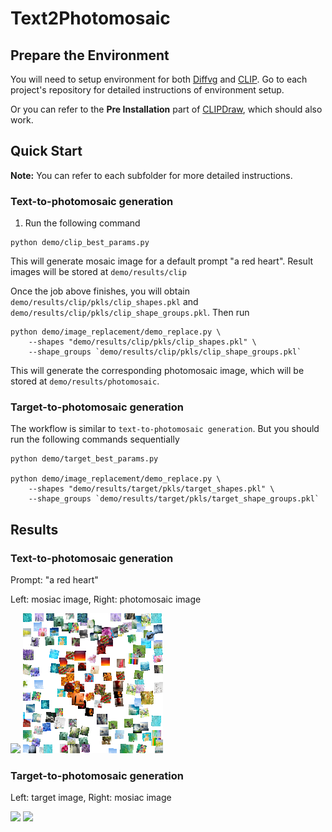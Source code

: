 # Text2Photomosaic

## Prepare the Environment

You will need to setup environment for both [Diffvg](https://github.com/BachiLi/diffvg) and [CLIP](https://github.com/openai/CLIP). Go to each project's repository for detailed instructions of environment setup.

Or you can refer to the **Pre Installation** part of [CLIPDraw](https://colab.research.google.com/github/kvfrans/clipdraw/blob/main/clipdraw.ipynb), which should also work.

## Quick Start

**Note:** You can refer to each subfolder for more detailed instructions.

### Text-to-photomosaic generation

1. Run the following command

```
python demo/clip_best_params.py
```

This will generate mosaic image for a default prompt "a red heart". Result images will be stored at `demo/results/clip`

Once the job above finishes, you will obtain `demo/results/clip/pkls/clip_shapes.pkl` and `demo/results/clip/pkls/clip_shape_groups.pkl`. Then run

```
python demo/image_replacement/demo_replace.py \
    --shapes "demo/results/clip/pkls/clip_shapes.pkl" \
    --shape_groups `demo/results/clip/pkls/clip_shape_groups.pkl`
```

This will generate the corresponding photomosaic image, which will be stored at `demo/results/photomosaic`.

### Target-to-photomosaic generation

The workflow is similar to `text-to-photomosaic generation`. But you should run the following commands sequentially

```
python demo/target_best_params.py

python demo/image_replacement/demo_replace.py \
    --shapes "demo/results/target/pkls/target_shapes.pkl" \
    --shape_groups `demo/results/target/pkls/target_shape_groups.pkl`
```

## Results

### Text-to-photomosaic generation

Prompt: "a red heart"

Left: mosiac image, Right: photomosaic image

<p float="left">
  <img src="/demo/results/previous_results/clip/exp1/after_delete.png" width="224" />
  <img src="/demo/results/previous_results/clip/exp1/photomosaic.png" width="224" />
</p>

### Target-to-photomosaic generation

Left: target image, Right: mosiac image

<p float="left">
  <img src="/demo/mosaic_generation/inputs/target_exp1.png" width="224" />
  <img src="/demo/results/previous_results/target/exp1/diffvg_0.07319.png" width="224" /> 
</p>